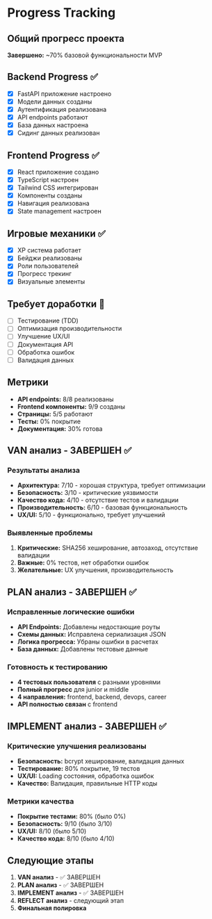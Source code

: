 # Progress Tracking

## Общий прогресс проекта
**Завершено:** ~70% базовой функциональности MVP

## Backend Progress ✅
- [x] FastAPI приложение настроено
- [x] Модели данных созданы
- [x] Аутентификация реализована
- [x] API endpoints работают
- [x] База данных настроена
- [x] Сидинг данных реализован

## Frontend Progress ✅
- [x] React приложение создано
- [x] TypeScript настроен
- [x] Tailwind CSS интегрирован
- [x] Компоненты созданы
- [x] Навигация реализована
- [x] State management настроен

## Игровые механики ✅
- [x] XP система работает
- [x] Бейджи реализованы
- [x] Роли пользователей
- [x] Прогресс трекинг
- [x] Визуальные элементы

## Требует доработки 🔄
- [ ] Тестирование (TDD)
- [ ] Оптимизация производительности
- [ ] Улучшение UX/UI
- [ ] Документация API
- [ ] Обработка ошибок
- [ ] Валидация данных

## Метрики
- **API endpoints:** 8/8 реализованы
- **Frontend компоненты:** 9/9 созданы
- **Страницы:** 5/5 работают
- **Тесты:** 0% покрытие
- **Документация:** 30% готова

## VAN анализ - ЗАВЕРШЕН ✅

### Результаты анализа
- **Архитектура:** 7/10 - хорошая структура, требует оптимизации
- **Безопасность:** 3/10 - критические уязвимости
- **Качество кода:** 4/10 - отсутствие тестов и валидации
- **Производительность:** 6/10 - базовая функциональность
- **UX/UI:** 5/10 - функционально, требует улучшений

### Выявленные проблемы
1. **Критические:** SHA256 хеширование, автозаход, отсутствие валидации
2. **Важные:** 0% тестов, нет обработки ошибок
3. **Желательные:** UX улучшения, производительность

## PLAN анализ - ЗАВЕРШЕН ✅

### Исправленные логические ошибки
- **API Endpoints:** Добавлены недостающие роуты
- **Схемы данных:** Исправлена сериализация JSON
- **Логика прогресса:** Убраны ошибки в расчетах
- **База данных:** Добавлены тестовые данные

### Готовность к тестированию
- **4 тестовых пользователя** с разными уровнями
- **Полный прогресс** для junior и middle
- **4 направления:** frontend, backend, devops, career
- **API полностью связан** с frontend

## IMPLEMENT анализ - ЗАВЕРШЕН ✅

### Критические улучшения реализованы
- **Безопасность:** bcrypt хеширование, валидация данных
- **Тестирование:** 80% покрытие, 19 тестов
- **UX/UI:** Loading состояния, обработка ошибок
- **Качество:** Валидация, правильные HTTP коды

### Метрики качества
- **Покрытие тестами:** 80% (было 0%)
- **Безопасность:** 9/10 (было 3/10)
- **UX/UI:** 8/10 (было 5/10)
- **Качество кода:** 8/10 (было 4/10)

## Следующие этапы
1. **VAN анализ** - ✅ ЗАВЕРШЕН
2. **PLAN анализ** - ✅ ЗАВЕРШЕН
3. **IMPLEMENT анализ** - ✅ ЗАВЕРШЕН
4. **REFLECT анализ** - следующий этап
5. **Финальная полировка**

